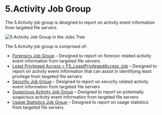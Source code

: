 # 5.Activity Job Group

The 5.Activity job group is designed to report on activity event information from targeted file
servers.

![5.Activity Job Group in the Jobs Tree](/img/product_docs/accessanalyzer/11.6/accessanalyzer/admin/hostmanagement/jobstree.webp)

The 5.Activity job group is comprised of:

- [Forensics Job Group](/docs/accessanalyzer/11.6/solutions/filesystem/activity/forensics/overview.md)
  – Designed to report on forensic related activity event information from targeted file servers
- [Least Privileged Access > FS_LeastPrivilegedAccess Job](/docs/accessanalyzer/11.6/solutions/filesystem/activity/fs_leastprivilegedaccess.md)
  – Designed to report on activity event information that can assist in identifying least privilege
  from targeted file servers
- [Security Job Group](/docs/accessanalyzer/11.6/solutions/filesystem/activity/security/overview.md)
  – Designed to report on security related activity event information from targeted file servers
- [Suspicious Activity Job Group](/docs/accessanalyzer/11.6/solutions/filesystem/activity/suspiciousactivity/overview.md)
  – Designed to report on potentially suspicious activity event information from targeted file
  servers
- [Usage Statistics Job Group](/docs/accessanalyzer/11.6/solutions/filesystem/activity/usagestatistics/overview.md)
  – Designed to report on usage statistics from targeted file servers

